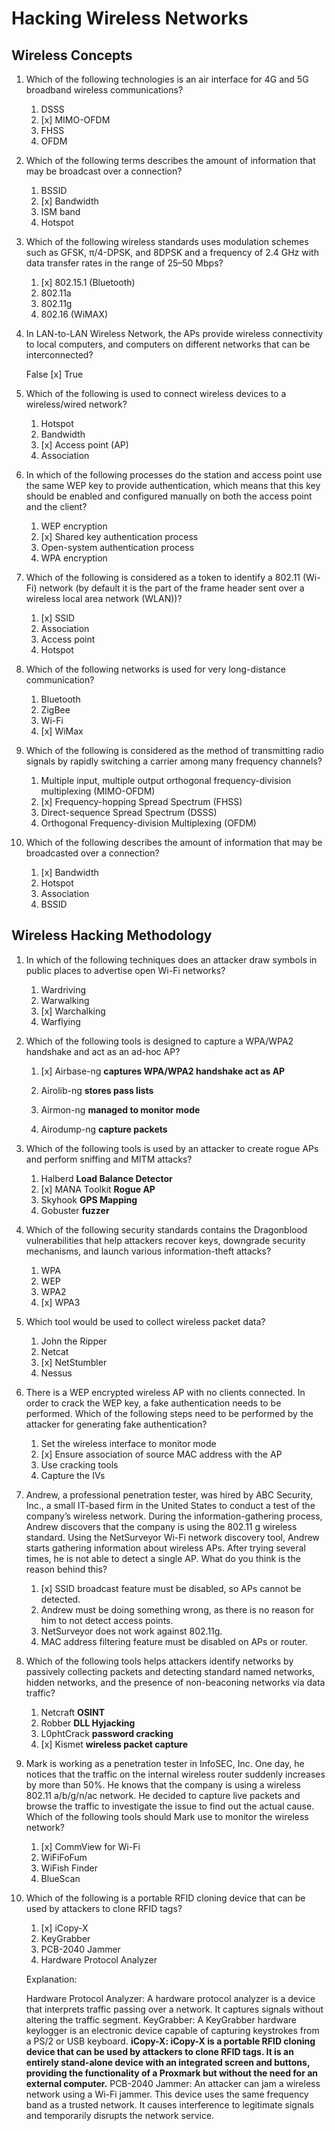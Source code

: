 # Hacking Wireless Networks #

## Wireless Concepts ##

1. Which of the following technologies is an air interface for 4G and 5G broadband wireless communications?


	1. DSSS
	2. [x] MIMO-OFDM
	3. FHSS
	4. OFDM


2. Which of the following terms describes the amount of information that may be broadcast over a connection?


	1. BSSID
	2. [x] Bandwidth
	3. ISM band
	4. Hotspot


3. Which of the following wireless standards uses modulation schemes such as GFSK, π/4-DPSK, and 8DPSK and a frequency of 2.4 GHz with data transfer rates in the range of 25–50 Mbps?


	1. [x] 802.15.1 (Bluetooth)
	2. 802.11a
	3. 802.11g
	4. 802.16 (WiMAX)


4. In LAN-to-LAN Wireless Network, the APs provide wireless connectivity to local computers, and computers on different networks that can be interconnected?


	False
	[x] True


5. Which of the following is used to connect wireless devices to a wireless/wired network?


	1. Hotspot
	2. Bandwidth
	3. [x] Access point (AP)
	4. Association


6. In which of the following processes do the station and access point use the same WEP key to provide authentication, which means that this key should be enabled and configured manually on both the access point and the client?


	1. WEP encryption
	2. [x] Shared key authentication process
	3. Open-system authentication process
	4. WPA encryption


7. Which of the following is considered as a token to identify a 802.11 (Wi-Fi) network (by default it is the part of the frame header sent over a wireless local area network (WLAN))?


	1. [x] SSID
	2. Association
	3. Access point
	4. Hotspot


8. Which of the following networks is used for very long-distance communication?


	1. Bluetooth
	2. ZigBee
	3. Wi-Fi
	4. [x] WiMax


9. Which of the following is considered as the method of transmitting radio signals by rapidly switching a carrier among many frequency channels?


	1. Multiple input, multiple output orthogonal frequency-division multiplexing (MIMO-OFDM)
	2. [x] Frequency-hopping Spread Spectrum (FHSS)
	3. Direct-sequence Spread Spectrum (DSSS)
	4. Orthogonal Frequency-division Multiplexing (OFDM)


10. Which of the following describes the amount of information that may be broadcasted over a connection?


	1. [x] Bandwidth
	2. Hotspot
	3. Association
	4. BSSID



## Wireless Hacking Methodology ##


1. In which of the following techniques does an attacker draw symbols in public places to advertise open Wi-Fi networks?


	1. Wardriving
	2. Warwalking
	3. [x] Warchalking 
	4. Warflying


2. Which of the following tools is designed to capture a WPA/WPA2 handshake and act as an ad-hoc AP?


	1. [x] Airbase-ng   **captures WPA/WPA2 handshake act as AP**

	2. Airolib-ng **stores pass lists**
	3. Airmon-ng     **managed to monitor mode**
	4. Airodump-ng    **capture packets**


3. Which of the following tools is used by an attacker to create rogue APs and perform sniffing and MITM attacks?


	1. Halberd   **Load Balance Detector**
	2. [x] MANA Toolkit     **Rogue AP**
	3. Skyhook    **GPS Mapping**
	4. Gobuster   **fuzzer**

4. Which of the following security standards contains the Dragonblood vulnerabilities that help attackers recover keys, downgrade security mechanisms, and launch various information-theft attacks?


	1. WPA
	2. WEP
	3. WPA2
	4. [x] WPA3


5. Which tool would be used to collect wireless packet data?


	1. John the Ripper
	2. Netcat
	3. [x] NetStumbler
	4. Nessus


6. There is a WEP encrypted wireless AP with no clients connected. In order to crack the WEP key, a fake authentication needs to be performed. Which of the following steps need to be performed by the attacker for generating fake authentication?


	1. Set the wireless interface to monitor mode
	2. [x] Ensure association of source MAC address with the AP
	3. Use cracking tools
	4. Capture the IVs


7. Andrew, a professional penetration tester, was hired by ABC Security, Inc., a small IT-based firm in the United States to conduct a test of the company’s wireless network. During the information-gathering process, Andrew discovers that the company is using the 802.11 g wireless standard. Using the NetSurveyor Wi-Fi network discovery tool, Andrew starts gathering information about wireless APs. After trying several times, he is not able to detect a single AP. What do you think is the reason behind this?


	1. [x] SSID broadcast feature must be disabled, so APs cannot be detected.
	2. Andrew must be doing something wrong, as there is no reason for him to not detect access points.
	3. NetSurveyor does not work against 802.11g.
	4. MAC address filtering feature must be disabled on APs or router.


8. Which of the following tools helps attackers identify networks by passively collecting packets and detecting standard named networks, hidden networks, and the presence of non-beaconing networks via data traffic?


	1. Netcraft   **OSINT**
	2. Robber    **DLL Hyjacking**
	3. L0phtCrack   **password cracking**
	4. [x] Kismet   **wireless packet capture**


10. Mark is working as a penetration tester in InfoSEC, Inc. One day, he notices that the traffic on the internal wireless router suddenly increases by more than 50%. He knows that the company is using a wireless 802.11 a/b/g/n/ac network. He decided to capture live packets and browse the traffic to investigate the issue to find out the actual cause. Which of the following tools should Mark use to monitor the wireless network?


	1. [x] CommView for Wi-Fi
	2. WiFiFoFum
	3. WiFish Finder
	4. BlueScan


11. Which of the following is a portable RFID cloning device that can be used by attackers to clone RFID tags?


	1. [x] iCopy-X
	2. KeyGrabber
	3. PCB-2040 Jammer
	4. Hardware Protocol Analyzer

	 Explanation:

    Hardware Protocol Analyzer: A hardware protocol analyzer is a device that interprets traffic passing over a network. It captures signals without altering the traffic segment.
    KeyGrabber: A KeyGrabber hardware keylogger is an electronic device capable of capturing keystrokes from a PS/2 or USB keyboard.
    **iCopy-X: iCopy-X is a portable RFID cloning device that can be used by attackers to clone RFID tags. It is an entirely stand-alone device with an integrated screen and buttons, providing the functionality of a Proxmark but without the need for an external computer.**
    PCB-2040 Jammer: An attacker can jam a wireless network using a Wi-Fi jammer. This device uses the same frequency band as a trusted network. It causes interference to legitimate signals and temporarily disrupts the network service.
